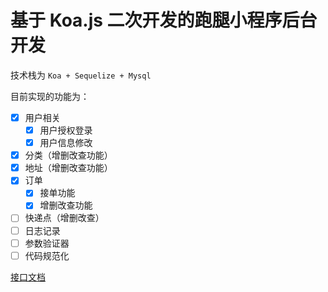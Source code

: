 # 基于 Koa.js 二次开发的跑腿小程序后台开发

技术栈为 `Koa + Sequelize + Mysql`

目前实现的功能为：

- [x] 用户相关
  - [x] 用户授权登录
  - [x] 用户信息修改
- [x] 分类（增删改查功能）
- [x] 地址（增删改查功能）
- [x] 订单
  - [x] 接单功能
  - [x] 增删改查功能
- [ ] 快递点（增删改查）
- [ ] 日志记录
- [ ] 参数验证器
- [ ] 代码规范化

[接口文档](https://docs.apipost.cn/preview/e5f36dd052f232b6/bc010c853b54209b)
